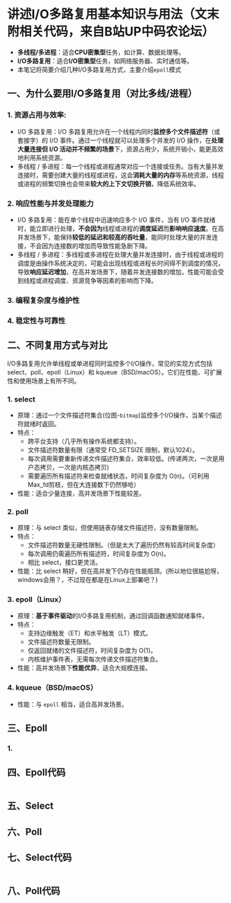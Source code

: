 # 讲述I/O多路复用基本知识与用法（文末附相关代码，来自B站UP中码农论坛）
- **多线程/多进程**：适合**CPU密集型**任务，如计算、数据处理等。
- **I/O多路复用**：适合**I/O密集型**任务，如网络服务器、实时通信等。
- 本笔记将简要介绍几种I/O多路复用方式，主要介绍`epoll`模式
## 一、为什么要用I/O多路复用（对比多线/进程）
### 1. 资源占用与**效率**:
  - I/O 多路复用：I/O 多路复用允许在一个线程内同时**监控多个文件描述符**（或套接字）的 I/O 事件。通过一个线程就可以处理多个并发的 I/O 操作，在**处理大量连接但 I/O 活动并不频繁的场景**下，资源占用少，系统开销小，能更高效地利用系统资源。
  - 多线程 / 多进程：每一个线程或进程通常对应一个连接或任务。当有大量并发连接时，需要创建大量的线程或进程，这会**消耗大量的内存**等系统资源，线程或进程的频繁切换也会带来**较大的上下文切换开销**，降低系统效率。
    
### 2. **响应性能**与并发处理能力
  - I/O 多路复用：能在单个线程中迅速响应多个 I/O 事件，当有 I/O 事件就绪时，能立即进行处理，**不会因为**线程或进程的**调度延迟**而**影响响应速度**。在高并发场景下，能保持**较低的延迟和较高的吞吐量**，能同时处理大量的并发连接，不会因为连接数的增加而导致性能急剧下降。
  - 多线程 / 多进程：多线程或多进程在处理大量并发连接时，由于线程或进程的调度是由操作系统决定的，可能会出现线程或进程长时间得不到调度的情况，导致**响应延迟增加**，在高并发场景下，随着并发连接数的增加，性能可能会受到线程或进程调度、资源竞争等因素的影响而下降。

### 3. 编程复杂度与维护性
   
### 4. 稳定性与可靠性

## 二、不同复用方式与对比
I/O多路复用允许单线程或单进程同时监控多个I/O操作，常见的实现方式包括 select、poll、epoll（Linux）和 kqueue（BSD/macOS）。它们在性能、可扩展性和使用场景上有所不同。
### 1. select
  - 原理：通过一个文件描述符集合(位图-`bitmap`)监控多个I/O操作，当某个描述符就绪时返回。
  - 特点：
    - 跨平台支持（几乎所有操作系统都支持）。
    - 文件描述符数量有限（通常受 FD_SETSIZE 限制，默认1024）。
    - 每次调用需要重新传递文件描述符集合，效率较低。(传递两次，一次是用户态拷贝，一次是内核态拷贝)
    - 需要遍历所有描述符来检查就绪状态，时间复杂度为 O(n)。（可利用Max_fd剪枝，但在大连接数下仍然够呛）
  - 性能：适合少量连接，高并发场景下性能较差。

### 2. poll
  - 原理：与 select 类似，但使用链表存储文件描述符，没有数量限制。
  - 特点：
    - 文件描述符数量无硬性限制。（但是太大了遍历仍然有较高时间复杂度）
    - 每次调用仍需遍历所有描述符，时间复杂度为 O(n)。
    - 相比 select，接口更灵活。
  - 性能：比 select 稍好，但在高并发下仍存在性能瓶颈。(所以地位很尴尬呀，windows会用？，不过现在都是在Linux上部署吧？)

### 3. epoll（Linux）
  - 原理：**基于事件驱动**的I/O多路复用机制，通过回调函数通知就绪事件。
  - 特点：
    - 支持边缘触发（ET）和水平触发（LT）模式。
    - 文件描述符数量无限制。
    - 仅返回就绪的文件描述符，时间复杂度为 O(1)。
    - 内核维护事件表，无需每次传递文件描述符集合。
  - 性能：高并发场景下**性能优异**，适合大规模连接。

### 4. kqueue（BSD/macOS）
  - 性能：与 `epoll` 相当，适合高并发场景。
## 三、Epoll
### 1. 
## 四、Epoll代码
```CXX

```
## 五、Select

## 六、Poll

## 七、Select代码
```CXX

```
## 八、Poll代码
```CXX

```

